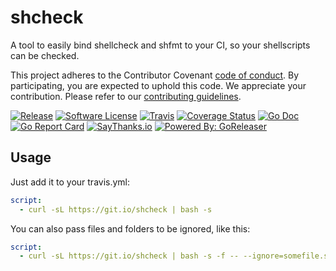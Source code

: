 # shcheck

A tool to easily bind shellcheck and shfmt to your CI, so your
shellscripts can be checked.

This project adheres to the Contributor Covenant [code of conduct](CODE_OF_CONDUCT.md). By participating, you are expected to uphold this code.
We appreciate your contribution. Please refer to our [contributing guidelines](CONTRIBUTING.md).

[![Release](https://img.shields.io/github/release/caarlos0/shcheck.svg?style=flat-square)](https://github.com/caarlos0/shcheck/releases/latest)
[![Software License](https://img.shields.io/badge/license-MIT-brightgreen.svg?style=flat-square)](LICENSE.md)
[![Travis](https://img.shields.io/travis/caarlos0/shcheck.svg?style=flat-square)](https://travis-ci.org/caarlos0/shcheck)
[![Coverage Status](https://img.shields.io/codecov/c/github/caarlos0/shcheck/master.svg?style=flat-square)](https://codecov.io/gh/caarlos0/shcheck)
[![Go Doc](https://img.shields.io/badge/godoc-reference-blue.svg?style=flat-square)](http://godoc.org/github.com/caarlos0/shcheck)
[![Go Report Card](https://goreportcard.com/badge/github.com/caarlos0/shcheck?style=flat-square)](https://goreportcard.com/report/github.com/caarlos0/shcheck)
[![SayThanks.io](https://img.shields.io/badge/SayThanks.io-%E2%98%BC-1EAEDB.svg?style=flat-square)](https://saythanks.io/to/caarlos0)
[![Powered By: GoReleaser](https://img.shields.io/badge/powered%20by-goreleaser-green.svg?style=flat-square)](https://github.com/goreleaser)


## Usage

Just add it to your travis.yml:

```yaml
script:
  - curl -sL https://git.io/shcheck | bash -s
```

You can also pass files and folders to be ignored, like this:

```yaml
script:
  - curl -sL https://git.io/shcheck | bash -s -f -- --ignore=somefile.sh --ignore='folder/**/*'
```
